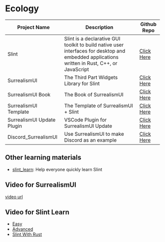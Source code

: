 # Ecology

|Project Name|Description|Github Repo|
|------------|-----------|-------|
|Slint|Slint is a declarative GUI toolkit to build native user interfaces for desktop and embedded applications written in Rust, C++, or JavaScript|[Click Here](https://github.com/slint-ui/slint)|
|SurrealismUI|The Third Part Widgets Library for Slint|[Click Here](https://github.com/Surrealism-All/SurrealismUI)|
|SurrealismUI Book|The Book of SurrealismUI|[Click Here](https://github.com/Surrealism-All/SurrealismUI.github.io)|
|SurrealismUI Template|The Template of SurrealismUI + Slint|[Click Here](https://github.com/Surrealism-All/surrealism-ui-template)|
|SurrealismUI Update Plugin|VSCode Plugin for SurrealismUI Update|[Click Here](https://github.com/Surrealism-All/surrealism-ui-plugin)|
|Discord_SurrealismUI|Use SurrealismUI to make Discord as an example|[Click Here](https://github.com/Surrealism-All/Discord_SurrealismUI)|

## Other learning materials

- [slint_learn](https://github.com/syf20020816/slint_learn): Help everyone quickly learn Slint

## Video for SurrealismUI

[video url](https://www.bilibili.com/video/BV14U411f7LX/)

## Video for Slint Learn

- [Easy](https://www.bilibili.com/video/BV1r14y1k7T5/?spm_id_from=333.999.0.0&vd_source=9c2ae08297163e79152407c969f04717)
- [Advanced](https://www.bilibili.com/video/BV1e14y1r7YV/?spm_id_from=333.999.0.0&vd_source=9c2ae08297163e79152407c969f04717)
- [Slint With Rust](https://www.bilibili.com/video/BV14u411g7Xa/?spm_id_from=333.999.0.0&vd_source=9c2ae08297163e79152407c969f04717)